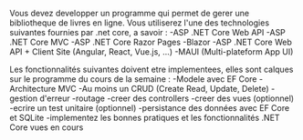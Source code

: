 Vous devez developper un programme qui permet de gerer une bibliotheque de livres en ligne.
Vous utiliserez l'une des technologies suivantes fournies par .net core, a savoir :
-ASP .NET Core Web API
-ASP .NET Core MVC
-ASP .NET Core Razor Pages
-Blazor
-ASP .NET Core Web API + Client Site (Angular, React, Vue.js, ...)
-MAUI (Multi-plateform App UI)

Les fonctionnalités suivantes doivent etre implementees, elles sont calques sur le programme du cours de la semaine :
-Modele avec EF Core
-Architecture MVC
-Au moins un CRUD (Create Read, Update, Delete)
-gestion d'erreur
-routage
-creer des controllers
-creer des vues (optionnel)
-ecrire un test unitaire (optionnel)
-persistance des données avec EF Core et SQLite
-implementez les bonnes pratiques et les fonctionnalités .NET Core vues en cours